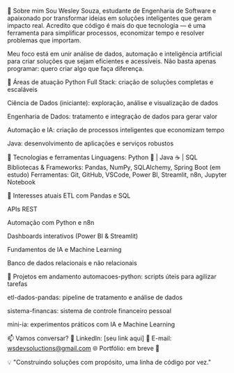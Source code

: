 🌟 Sobre mim
Sou Wesley Souza, estudante de Engenharia de Software e apaixonado por transformar ideias em soluções inteligentes que geram impacto real.
Acredito que código é mais do que tecnologia — é uma ferramenta para simplificar processos, economizar tempo e resolver problemas que importam.

Meu foco está em unir análise de dados, automação e inteligência artificial para criar soluções que sejam eficientes e acessíveis. Não basta apenas programar: quero criar algo que faça diferença.  

🚀 Áreas de atuação
Python Full Stack: criação de soluções completas e escaláveis

Ciência de Dados (iniciante): exploração, análise e visualização de dados

Engenharia de Dados: tratamento e integração de dados para gerar valor

Automação e IA: criação de processos inteligentes que economizam tempo

Java: desenvolvimento de aplicações e serviços robustos

🧠 Tecnologias e ferramentas
Linguagens: Python 🐍 | Java ☕ | SQL
Bibliotecas & Frameworks: Pandas, NumPy, SQLAlchemy, Spring Boot (em estudo)
Ferramentas: Git, GitHub, VSCode, Power BI, Streamlit, n8n, Jupyter Notebook

📌 Interesses atuais
ETL com Pandas e SQL

APIs REST

Automação com Python e n8n

Dashboards interativos (Power BI & Streamlit)

Fundamentos de IA e Machine Learning

Banco de dados relacionais e não relacionais

📂 Projetos em andamento
automacoes-python: scripts úteis para agilizar tarefas

etl-dados-pandas: pipeline de tratamento e análise de dados

sistema-financas: sistema de controle financeiro pessoal

mini-ia: experimentos práticos com IA e Machine Learning

📫 Vamos conversar?
🔗 LinkedIn: [seu link aqui]
💬 E-mail: wsdevsoluctions@gmail.com
🌐 Portfólio: em breve 🚧

💡 "Construindo soluções com propósito, uma linha de código por vez."

